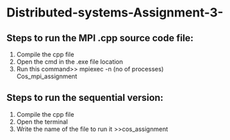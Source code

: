 # Distributed-systems-Assignment-3-

<h2>Steps to run the MPI .cpp source code file:</h2>
 <ol>
  <li>Compile the cpp file</li>
  <li>Open the cmd in the .exe file location</li>
  <li>Run this command>> mpiexec -n (no of processes) Cos_mpi_assignment</li>
</ol> 


 
<h2>Steps to run the sequential version:</h2>
 <ol>
  <li>Compile the cpp file</li>
  <li>Open the terminal </li>
  <li>Write the name of the file to run it >>cos_assignment</li>
</ol> 




